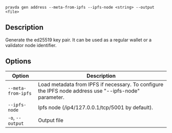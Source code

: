 <!--
THIS FILE IS GENERATED. DO NOT EDIT MANUALLY!
-->

```pravda gen address --meta-from-ipfs --ipfs-node <string> --output <file>```

## Description
Generate the ed25519 key pair. It can be used as a regular wallet or a validator node identifier.
## Options

|Option|Description|
|----|----|
|`--meta-from-ipfs`|Load metadata from IPFS if necessary. To configure the IPFS node address use "--ipfs-node" parameter.
|`--ipfs-node`|Ipfs node (/ip4/127.0.0.1/tcp/5001 by default).
|`-o`, `--output`|Output file
